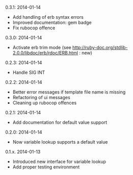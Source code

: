 0.3.1: 2014-01-14
  * Add handling of erb syntax errors
  * Improved documentation: gem badge
  * Fix rubocop offence

0.3.0: 2014-01-14
  * Activate erb trim mode (see http://ruby-doc.org/stdlib-2.0.0/libdoc/erb/rdoc/ERB.html : new)

0.2.3: 2014-01-14
  * Handle SIG INT

0.2.2: 2014-01-14
  * Better error messages if template file name is missing
  * Refactoring of ui messages
  * Cleaning up rubocop offences

0.2.1: 2014-01-14
  * Add documentation for default value support

0.2.0: 2014-01-14
  * Now variable lookup supports a default value

0.1.x. 2014-01-13
  * Introduced new interface for variable lookup
  * Add proper testing environment

